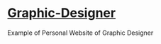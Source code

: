 # [Graphic-Designer](https://muhammadolim.github.io/Graphic-Designer/)
Example of Personal Website of Graphic Designer
